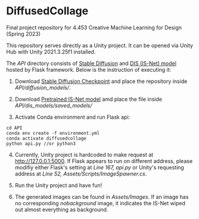 # DiffusedCollage

Final project repository for 4.453 Creative Machine Learning for Design (Spring 2023)

This repository serves directly as a Unity project. It can be opened via Unity Hub with Unity 2021.3.25f1 installed.

The *API* directory consists of [Stable Diffusion](https://github.com/huggingface/diffusers/tree/main) and [DIS (IS-Net) model](https://github.com/xuebinqin/DIS) hosted by Flask framework. Below is the instruction of executing it:

1. Download [Stable Diffusion Checkpoint](https://huggingface.co/CompVis/stable-diffusion-v1-4) and place the repository inside *API/diffusion_models/*.

2. Download [Pretrained IS-Net model](https://drive.google.com/file/d/1nV57qKuy--d5u1yvkng9aXW1KS4sOpOi/view?usp=sharing) amd place the file inside *API/dis_models/saved_models/*

3. Activate Conda environment and run Flask api:

```
cd API
conda env create -f environment.yml
conda activate diffusedcollage
python api.py //or python3
```

4. Currently, Unity project is hardcoded to make request at http://127.0.0.1:5000. If Flask appears to run on different address, please modifiy either Flask's setting at *Line 167, api.py* or Unity's requesting address at *Line 52, Assets/Scripts/ImageSpawner.cs*.

5. Run the Unity project and have fun!

6. The generated images can be found in *Assets/Images*. If an image has no corresponding *nobackground* image, it indicates the IS-Net wiped out almost everything as background.